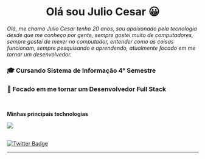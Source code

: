 <center>
<h1> Olá sou Julio Cesar 😀 </h1>
</center>

*Olá, me chamo Julio Cesar tenho 20 anos, sou apaixonado pela tecnologia desde que me conheço por gente, sempre gostei muito de computadores, sempre gostei de mexer no computador, entender como as coisas funcionam, sempre pesquisando e aprendendo,
atualmente focado em me tornar um desenvolvedor.*

### 🎓 Cursando Sistema de Informação 4° Semestre

### 🎯 Focado em me tornar um Desenvolvedor Full Stack

<br />

**Minhas principais technologias**

<img src="https://i.imgur.com/i3AfgKd.png" />

<br />
<br />

[![Twitter Badge](https://i.imgur.com/ZpH2rt2.png)](https://www.linkedin.com/in/juliop3p/) 
<hr/>